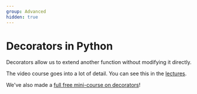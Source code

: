 ```yaml
---
group: Advanced
hidden: true
---
```

# Decorators in Python

Decorators allow us to extend another function without modifying it directly.

The video course goes into a lot of detail. You can see this in the [lectures](https://github.com/tecladocode/complete-python-course/tree/master/course_contents/17_decorators/lectures/).

We've also made a [full free mini-course on decorators](https://blog.teclado.com/decorators-in-python/)!